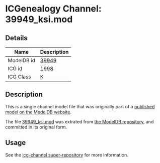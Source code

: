 # ICGenealogy Channel: 39949\_ksi.mod

## Details

Name | Description
---- | -----------
ModelDB id | [39949](http://senselab.med.yale.edu/ModelDB/ShowModel.cshtml?model=39949)
ICG id | [1998](http://icg.neurotheory.ox.ac.uk/channels/1/1998)
ICG Class | [K](http://icg.neurotheory.ox.ac.uk/channels/1)

## Description

This is a single channel model file that was originally part of a [published model on the ModelDB website](http://senselab.med.yale.edu/mModelDB/ShowModel.cshtml?model=39949).

The file [39949\_ksi.mod](39949_ksi.mod) was extrated from [the ModelDB repository](http://senselab.med.yale.edu/ModelDB/ShowModel.cshtml?model=39949), and committed in its original form.

## Usage

See the [icg-channel super-repository](https://github.com/icgenealogy/icg-channels) for more information.